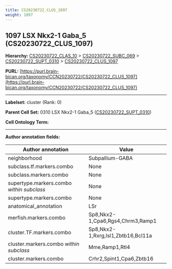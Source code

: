 ```yaml
---
title: CS20230722_CLUS_1097
weight: 1097
---
```

## 1097 LSX Nkx2-1 Gaba_5 (CS20230722_CLUS_1097)
<b>Hierarchy: </b>
[CS20230722_CLAS_10](../CS20230722_CLAS_10) >
[CS20230722_SUBC_069](../CS20230722_SUBC_069) >
[CS20230722_SUPT_0310](../CS20230722_SUPT_0310) >
[CS20230722_CLUS_1097](../CS20230722_CLUS_1097)

**PURL:** [https://purl.brain-bican.org/taxonomy/CCN20230722/CS20230722_CLUS_1097](https://purl.brain-bican.org/taxonomy/CCN20230722/CS20230722_CLUS_1097)

---


**Labelset:** cluster (Rank: 0)

**Parent Cell Set:** 0310 LSX Nkx2-1 Gaba_5 ([CS20230722_SUPT_0310](../CS20230722_SUPT_0310))



**Cell Ontology Term:** 

[MARKER GENES.]: #


---

[TRANSFERRED ANNOTATIONS.]: #


[AUTHOR ANNOTATION FIELDS.]: #


**Author annotation fields:**

| Author annotation | Value |
|-------------------|-------|
|neighborhood|Subpallium-GABA|
|subclass.tf.markers.combo|None|
|subclass.markers.combo|None|
|supertype.markers.combo _within subclass_|None|
|supertype.markers.combo|None|
|anatomical_annotation|LSr|
|merfish.markers.combo|Sp8,Nkx2-1,Cpa6,Rgs4,Chrm3,Ramp1|
|cluster.TF.markers.combo|Sp8,Nkx2-1,Rxrg,Isl1,Zbtb16,Bcl11a|
|cluster.markers.combo _within subclass_|Mme,Ramp1,Rtl4|
|cluster.markers.combo|Crhr2,Spint1,Cpa6,Zbtb16|
